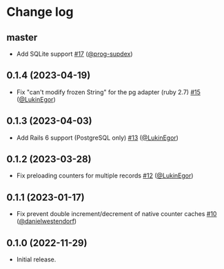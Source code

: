 # Change log

## master

- Add SQLite support [#17](https://github.com/evilmartians/activerecord-slotted_counters/pull/17) ([@prog-supdex][])

## 0.1.4 (2023-04-19)

- Fix "can't modify frozen String" for the pg adapter (ruby 2.7)  [#15](https://github.com/evilmartians/activerecord-slotted_counters/pull/15) ([@LukinEgor][])

## 0.1.3 (2023-04-03)

- Add Rails 6 support (PostgreSQL only) [#13](https://github.com/evilmartians/activerecord-slotted_counters/pull/13) ([@LukinEgor][])

## 0.1.2 (2023-03-28)

- Fix preloading counters for multiple records [#12](https://github.com/evilmartians/activerecord-slotted_counters/pull/12) ([@LukinEgor][])

## 0.1.1 (2023-01-17)

- Fix prevent double increment/decrement of native counter caches [#10](https://github.com/evilmartians/activerecord-slotted_counters/pull/10) ([@danielwestendorf][])

## 0.1.0 (2022-11-29)

- Initial release.

[@palkan]: https://github.com/palkan
[@LukinEgor]: https://github.com/LukinEgor
[@danielwestendorf]: https://github.com/danielwestendorf
[@prog-supdex]: https://github.com/prog-supdex
